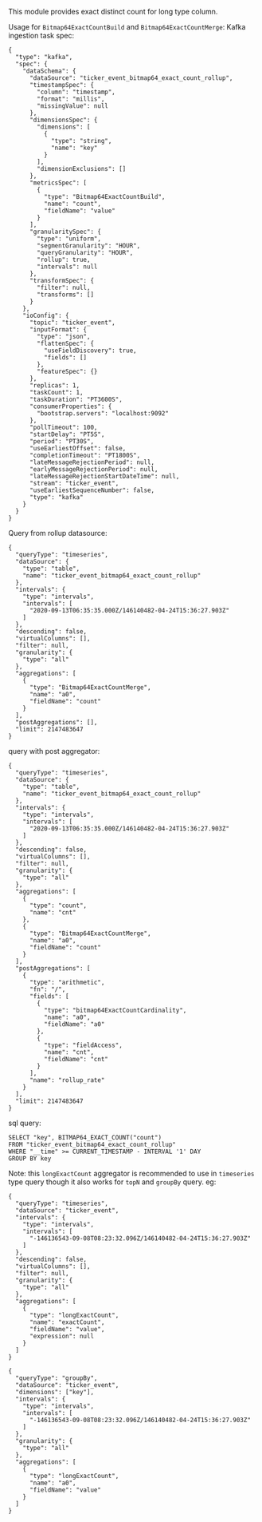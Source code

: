 <!--
  ~ Licensed to the Apache Software Foundation (ASF) under one
  ~ or more contributor license agreements.  See the NOTICE file
  ~ distributed with this work for additional information
  ~ regarding copyright ownership.  The ASF licenses this file
  ~ to you under the Apache License, Version 2.0 (the
  ~ "License"); you may not use this file except in compliance
  ~ with the License.  You may obtain a copy of the License at
  ~
  ~   http://www.apache.org/licenses/LICENSE-2.0
  ~
  ~ Unless required by applicable law or agreed to in writing,
  ~ software distributed under the License is distributed on an
  ~ "AS IS" BASIS, WITHOUT WARRANTIES OR CONDITIONS OF ANY
  ~ KIND, either express or implied.  See the License for the
  ~ specific language governing permissions and limitations
  ~ under the License.
  -->

This module provides exact distinct count for long type column.

Usage for `Bitmap64ExactCountBuild` and `Bitmap64ExactCountMerge`:
Kafka ingestion task spec:
```
{
  "type": "kafka",
  "spec": {
    "dataSchema": {
      "dataSource": "ticker_event_bitmap64_exact_count_rollup",
      "timestampSpec": {
        "column": "timestamp",
        "format": "millis",
        "missingValue": null
      },
      "dimensionsSpec": {
        "dimensions": [
          {
            "type": "string",
            "name": "key"
          }
        ],
        "dimensionExclusions": []
      },
      "metricsSpec": [
        {
          "type": "Bitmap64ExactCountBuild",
          "name": "count",
          "fieldName": "value"
        }
      ],
      "granularitySpec": {
        "type": "uniform",
        "segmentGranularity": "HOUR",
        "queryGranularity": "HOUR",
        "rollup": true,
        "intervals": null
      },
      "transformSpec": {
        "filter": null,
        "transforms": []
      }
    },
    "ioConfig": {
      "topic": "ticker_event",
      "inputFormat": {
        "type": "json",
        "flattenSpec": {
          "useFieldDiscovery": true,
          "fields": []
        },
        "featureSpec": {}
      },
      "replicas": 1,
      "taskCount": 1,
      "taskDuration": "PT3600S",
      "consumerProperties": {
        "bootstrap.servers": "localhost:9092"
      },
      "pollTimeout": 100,
      "startDelay": "PT5S",
      "period": "PT30S",
      "useEarliestOffset": false,
      "completionTimeout": "PT1800S",
      "lateMessageRejectionPeriod": null,
      "earlyMessageRejectionPeriod": null,
      "lateMessageRejectionStartDateTime": null,
      "stream": "ticker_event",
      "useEarliestSequenceNumber": false,
      "type": "kafka"
    }
  }
}
```
Query from rollup datasource:
```
{
  "queryType": "timeseries",
  "dataSource": {
    "type": "table",
    "name": "ticker_event_bitmap64_exact_count_rollup"
  },
  "intervals": {
    "type": "intervals",
    "intervals": [
      "2020-09-13T06:35:35.000Z/146140482-04-24T15:36:27.903Z"
    ]
  },
  "descending": false,
  "virtualColumns": [],
  "filter": null,
  "granularity": {
    "type": "all"
  },
  "aggregations": [
    {
      "type": "Bitmap64ExactCountMerge",
      "name": "a0",
      "fieldName": "count"
    }
  ],
  "postAggregations": [],
  "limit": 2147483647
}
```
query with post aggregator:
```
{
  "queryType": "timeseries",
  "dataSource": {
    "type": "table",
    "name": "ticker_event_bitmap64_exact_count_rollup"
  },
  "intervals": {
    "type": "intervals",
    "intervals": [
      "2020-09-13T06:35:35.000Z/146140482-04-24T15:36:27.903Z"
    ]
  },
  "descending": false,
  "virtualColumns": [],
  "filter": null,
  "granularity": {
    "type": "all"
  },
  "aggregations": [
    {
      "type": "count",
      "name": "cnt"
    },
    {
      "type": "Bitmap64ExactCountMerge",
      "name": "a0",
      "fieldName": "count"
    }
  ],
  "postAggregations": [
    {
      "type": "arithmetic",
      "fn": "/",
      "fields": [
        {
          "type": "bitmap64ExactCountCardinality",
          "name": "a0",
          "fieldName": "a0"
        },
        {
          "type": "fieldAccess",
          "name": "cnt",
          "fieldName": "cnt"
        }
      ],
      "name": "rollup_rate"
    }
  ],
  "limit": 2147483647
}
```
sql query:
```
SELECT "key", BITMAP64_EXACT_COUNT("count")
FROM "ticker_event_bitmap64_exact_count_rollup"
WHERE "__time" >= CURRENT_TIMESTAMP - INTERVAL '1' DAY
GROUP BY key
```

Note: this `longExactCount` aggregator is recommended to use in `timeseries` type query though it also works for `topN` 
and `groupBy` query. eg:
```
{
  "queryType": "timeseries",
  "dataSource": "ticker_event",
  "intervals": {
    "type": "intervals",
    "intervals": [
      "-146136543-09-08T08:23:32.096Z/146140482-04-24T15:36:27.903Z"
    ]
  },
  "descending": false,
  "virtualColumns": [],
  "filter": null,
  "granularity": {
    "type": "all"
  },
  "aggregations": [
    {
      "type": "longExactCount",
      "name": "exactCount",
      "fieldName": "value",
      "expression": null
    }
  ]
}
```
```
{
  "queryType": "groupBy",
  "dataSource": "ticker_event",
  "dimensions": ["key"],
  "intervals": {
    "type": "intervals",
    "intervals": [
      "-146136543-09-08T08:23:32.096Z/146140482-04-24T15:36:27.903Z"
    ]
  },
  "granularity": {
    "type": "all"
  },
  "aggregations": [
    {
      "type": "longExactCount",
      "name": "a0",
      "fieldName": "value"
    }
  ]
}
```


